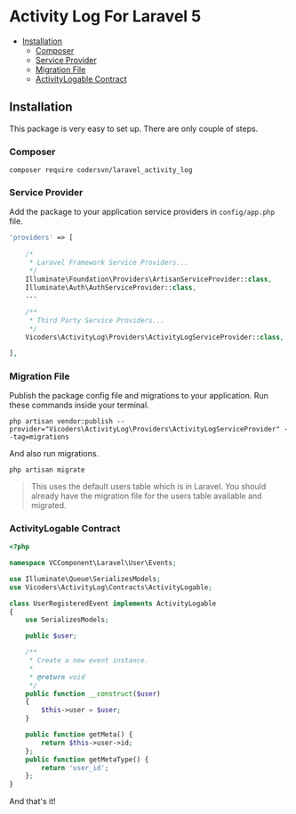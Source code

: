 # Activity Log For Laravel 5

- [Installation](#installation)
    - [Composer](#composer)
    - [Service Provider](#service-provider)
    - [Migration File](#migration-file)
    - [ActivityLogable Contract](#activitylogable-contract)

## Installation

This package is very easy to set up. There are only couple of steps.

### Composer

    composer require codersvn/laravel_activity_log

### Service Provider

Add the package to your application service providers in `config/app.php` file.

```php
'providers' => [
    
    /*
     * Laravel Framework Service Providers...
     */
    Illuminate\Foundation\Providers\ArtisanServiceProvider::class,
    Illuminate\Auth\AuthServiceProvider::class,
    ...
    
    /**
     * Third Party Service Providers...
     */
    Vicoders\ActivityLog\Providers\ActivityLogServiceProvider::class,

],
```

### Migration File

Publish the package config file and migrations to your application. Run these commands inside your terminal.

    php artisan vendor:publish --provider="Vicoders\ActivityLog\Providers\ActivityLogServiceProvider" --tag=migrations

And also run migrations.

    php artisan migrate

> This uses the default users table which is in Laravel. You should already have the migration file for the users table available and migrated.

### ActivityLogable Contract

```php
<?php

namespace VCComponent\Laravel\User\Events;

use Illuminate\Queue\SerializesModels;
use Vicoders\ActivityLog\Contracts\ActivityLogable;

class UserRegisteredEvent implements ActivityLogable
{
    use SerializesModels;

    public $user;

    /**
     * Create a new event instance.
     *
     * @return void
     */
    public function __construct($user)
    {
        $this->user = $user;
    }

    public function getMeta() {
        return $this->user->id;
    };
    public function getMetaType() {
        return 'user_id';
    };
}
```

And that's it!
